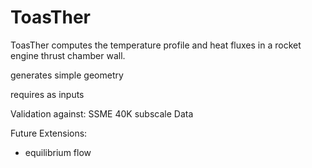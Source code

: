 # ToasTher

ToasTher computes the temperature profile and heat fluxes in a rocket engine thrust chamber wall. 

generates simple geometry

requires as inputs

Validation against: SSME 40K subscale Data

Future Extensions:
- equilibrium flow

